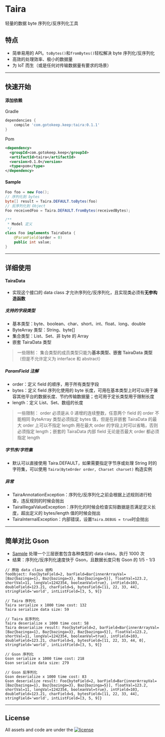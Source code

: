 # Taira
轻量的数据 byte 序列化/反序列化工具

## 特点
- 简单易用的 API。`toBytes()`和`fromBytes()`轻松解决 byte 序列化/反序列化
- 高效的处理效率、极小的数据量
- 为 IoT 而生（或是任何对传输数据量有要求的场景）
***

## 快速开始

#### 添加依赖
Gradle
```gradle
dependencies {
    compile 'com.gotokeep.keep:taira:0.1.1'
}
```
Pom
```xml
<dependency>
  <groupId>com.gotokeep.keep</groupId>
  <artifactId>taira</artifactId>
  <version>0.1.0</version>
  <type>pom</type>
</dependency>
```
#### Sample

```java
Foo foo = new Foo();
// 序列化到 bytes
byte[] result = Taira.DEFAULT.toBytes(foo)
// 反序列化到 Object
Foo receivedFoo = Taira.DEFAULT.fromBytes(receivedBytes);
```

```java
/**
 * Model 定义
 */
class Foo implements TairaData {
    @ParamField(order = 0)
    public int value;
}
```
***

## 详细使用

#### TairaData

- 实现这个接口的 data class 才允许序列化/反序列化，且实现类必须有**无参构造函数**

##### 支持的字段类型

- 基本类型：byte、boolean、char、short、int、float、long、double
- ByteArray 类型：String、byte[]
- 集合类型：List、Set、非 byte 的 Array
- 嵌套 TairaData 类型

> 一些限制：
> 集合类型的成员类型只能为**基本类型、嵌套 TairaData 类型**（但是不允许定义为 interface 和 abstract）

##### ParamField 注解

- order：定义 field 的顺序，用于所有类型字段
- bytes：定义 field 序列化使用的 byte 长度，可用在基本类型上时可以用于兼容其他平台的数据长度、节约传输数据量；也可用于定长类型用于限制长度
- length：定义 List、Set、数组的长度

> 一些限制：
> order 必须是从 0 递增的连续整数，任意两个 field 的 order 不能相同
> ByteArray 类型必须指定 bytes 值，但是在非嵌套 TairaData 的最大 order 上可以不指定
> length 用在最大 order 的字段上时可以省略，否则必须指定 length；嵌套的 TairaData 内部 field 无论是否最大 order 都必须指定 length

##### 字节序/字符集

- 默认可以直接使用 Taira.DEFAULT，如果需要指定字节序或处理 String 时的字符集，可以使用 `Taira(ByteOrder order, Charset charset)` 构造实例

##### 异常

- TairaAnnotationException：序列化/反序列化之前会根据上述规则进行检查，违反规则的时候会抛出
- TairaIllegalValueException：序列化的时候会检查实际数据是否满足定义长度，超出定义的 bytes/length 值的时候会抛出
- TairaInternalException：内部错误，设置`Taira.DEBUG = true`时会抛出

***

## 简单对比 Gson 

- [Sample](https://github.com/Keep-Tech/Taira/blob/master/TairaSample/src/main/java/com/gotokeep/keep/taira/samples/Main.java)  处理一个三层嵌套包含各种类型的 data class，执行 1000 次
- 结果：序列化/反序列化速度快于 Gson，且数据长度只有 Gson 的 1/5 - 1/3
```
// 原始 data class 结构
fooObject: Foo{byteField=2, barField=Bar{innerArrayVal=[Baz{bazinga=1}, Baz{bazinga=3}, Baz{bazinga=5}], floatVal=123.2, shortVal=11, longVal=1242354, booleanVal=true}, intField=103, doubleField=123.21, charField=$, bytesField=[11, 22, 33, 44], stringField='world', intListField=[3, 5, 9]}

// Taira 序列化
Taira serialize x 1000 time cost: 132
Taira serialize data size: 59

// Taira 反序列化
Taira deserialize x 1000 time cost: 58
Taira deserialize result: Foo{byteField=2, barField=Bar{innerArrayVal=[Baz{bazinga=1}, Baz{bazinga=3}, Baz{bazinga=5}], floatVal=123.2, shortVal=11, longVal=1242354, booleanVal=true}, intField=103, doubleField=123.21, charField=$, bytesField=[11, 22, 33, 44, 0], stringField='world', intListField=[3, 5, 9]}

// Gson 序列化
Gson serialize x 1000 time cost: 218
Gson serialize data size: 279

// Gson 反序列化
Gson deserialize x 1000 time cost: 83
Gson deserialize result: Foo{byteField=2, barField=Bar{innerArrayVal=[Baz{bazinga=1}, Baz{bazinga=3}, Baz{bazinga=5}], floatVal=123.2, shortVal=11, longVal=1242354, booleanVal=true}, intField=103, doubleField=123.21, charField=$, bytesField=[11, 22, 33, 44], stringField='world', intListField=[3, 5, 9]}
```

***


## License 

All assets and code are under the [![license](https://img.shields.io/github/license/GarageGames/Torque3D.svg)](https://github.com/Keep-Tech/Taira/blob/master/LICENSE)
